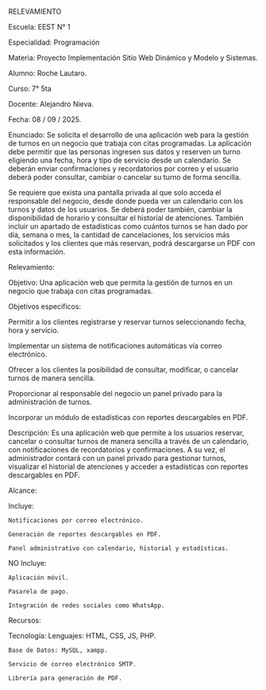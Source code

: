 RELEVAMIENTO


Escuela: EEST N° 1

Especialidad: Programación

Materia: Proyecto Implementación Sitio Web Dinámico y Modelo y Sistemas.

Alumno: Roche Lautaro.

Curso: 7° 5ta

Docente: Alejandro Nieva.

Fecha: 08 / 09 / 2025.

Enunciado:
	Se solicita el desarrollo de una aplicación web para la gestión de turnos en un negocio que trabaja con citas programadas. La aplicación debe permitir que las personas ingresen sus datos y reserven un turno eligiendo una fecha, hora y tipo de servicio desde un calendario. Se deberán enviar confirmaciones y recordatorios por correo y el usuario deberá poder consultar, cambiar o cancelar su turno de forma sencilla.
 
 Se requiere que exista una pantalla privada al que solo acceda el responsable del negocio, desde donde pueda ver un calendario con los turnos y datos de los usuarios. Se deberá poder también, cambiar la disponibilidad de horario y consultar el historial de atenciones. También incluir un apartado de estadísticas como cuántos turnos se han dado por día, semana  o mes, la cantidad de cancelaciones, los servicios más solicitados y los clientes que más reservan, podrá descargarse un PDF con esta información.


Relevamiento:


Objetivo: Una aplicación web que permita la gestión de turnos en un negocio que trabaja con citas programadas.

Objetivos específicos:

Permitir a los clientes registrarse y reservar turnos seleccionando fecha, hora y servicio.

Implementar un sistema de notificaciones automáticas vía correo electrónico.

Ofrecer a los clientes la posibilidad de consultar, modificar, o cancelar turnos de manera sencilla.

Proporcionar al responsable del negocio un panel privado para la administración de turnos.

Incorporar un módulo de estadísticas con reportes descargables en PDF.


Descripción: Es una aplicación web que permite a los usuarios reservar, cancelar o consultar turnos de manera sencilla a través de un calendario, con notificaciones de recordatorios y confirmaciones. A su vez, el administrador contará con un panel privado para gestionar turnos, visualizar el historial de atenciones y acceder a estadísticas con reportes descargables en PDF.


Alcance:

  Incluye:
    
    Notificaciones por correo electrónico.

    Generación de reportes descargables en PDF.

    Panel administrativo con calendario, historial y estadísticas.
	
  NO Incluye:
    
    Aplicación móvil.
   
    Pasarela de pago.
    
    Integración de redes sociales como WhatsApp.

    
Recursos: 

  Tecnología:
    Lenguajes: HTML, CSS, JS, PHP.
    
    Base de Datos: MySQL, xampp.
    
    Servicio de correo electrónico SMTP.
    
    Librería para generación de PDF.
